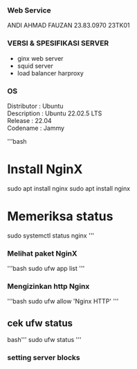 ### Web Service

ANDI AHMAD FAUZAN
23.83.0970
23TK01

### VERSI & SPESIFIKASI SERVER

- ginx web server
- squid server
- load balancer harproxy

### OS

Distributor  : Ubuntu <br>
Description  : Ubuntu 22.02.5 LTS <br>
Release      : 22.04 <br>
Codename     : Jammy <br>

'''bash
# Install NginX
sudo apt install nginx
sudo apt install nginx

# Memeriksa status
sudo systemctl status nginx
'''

### Melihat paket NginX
'''bash
sudo ufw app list
'''

### Mengizinkan http Nginx
'''bash
sudo ufw allow 'Nginx HTTP'
'''

## cek ufw status
bash'''
sudo ufw status
'''

### setting server blocks




